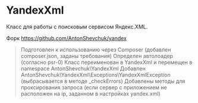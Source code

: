 # YandexXml

Класс для работы с поисковым сервисом Яндекс.XML.

Форк https://github.com/AntonShevchuk/yandex

> Подготовлен к использованию через Composer (добавлен composer.json, заданы требования)
> Определен автолоадер (согласно psr-0)
> Класс переименован в YandexXml и перемещен в namespace AntonShevchuk\YandexXml
> Добавлен AntonShevchuk\YandexXml\Exceptions\YandexXmlException (выбрасывается в методе _checkErrors)
> Добавлены методы для проксирования запроса (если сервер с приложением не расположен на ip, заданном в настройках yandex.xml)

